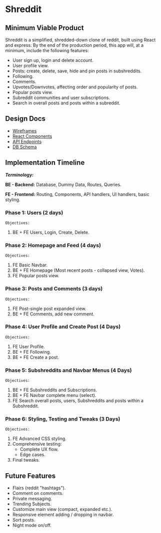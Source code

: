 # Shreddit

## Minimum Viable Product
Shreddit is a simplified, shredded-down clone of reddit, built using React and express. By the end of the production period, this app will, at a minimum, include the following features:

* User sign up, login and delete account.
* User profile view.
* Posts: create, delete, save, hide and pin posts in subshreddits.
* Following.
* Comments.
* Upvotes/Downvotes, affecting order and popularity of posts.
* Popular posts view.
* Subreddit communities and user subscriptions.
* Search in overall posts and posts within a subreddit.

## Design Docs
* [Wireframes](./wireframes)
* [React Components](./Components.md)
* [API Endpoints](./API_Endpoints.md)
* [DB Schema](./Schema.md)

## Implementation Timeline

***Terminology:***

**BE - Backend:** Database, Dummy Data, Routes, Queries.

**FE - Frontend:** Routing, Components, API handlers, UI handlers, basic styling.

### Phase 1: Users (2 days) ###
`Objectives:`
1. BE + FE Users, Login, Create, Delete.

### Phase 2: Homepage and Feed (4 days) ###
`Objectives:`
1. FE Basic Navbar.
2. BE + FE Homepage (Most recent posts - collapsed view, Votes).
4. FE Popular posts view.

### Phase 3: Posts and Comments (3 days) ###
`Objectives:`
1. FE Post-single post expanded view.
2. BE + FE Comments, add new comment.

### Phase 4: User Profile and Create Post (4 Days) ###
`Objectives:`
1. FE User Profile. 
2. BE + FE Following.
3. BE + FE Create a post.

### Phase 5: Subshreddits and Navbar Menus (4 Days) ###
`Objectives:`
1. BE + FE Subshreddits and Subscriptions.
2. BE + FE Navbar complete menu (select).
3. FE Search overall posts, users, Subshreddits and posts within a Subshreddit.

### Phase 6: Styling, Testing and Tweaks (3 Days) ###
`Objectives:`
1. FE Advanced CSS styling.
2. Comprehensive testing:
    * Complete UX flow.
    * Edge cases.
3. Final tweaks.

## Future Features
* Flairs (reddit "hashtags").
* Comment on comments.
* Private messaging.
* Trending Subjects.
* Customize main view (compact, expanded etc.).
* Responsive element adding / dropping in navbar.
* Sort posts.
* Night mode on/off.
